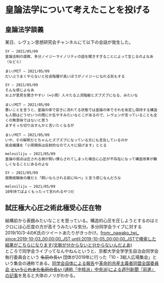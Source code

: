 # 皇論法学について考えたことを投げる

## 皇論法学談義
某日、レヴェン思想研究会チャンネルにて以下の会話が発生した。
```
SY — 2021/05/09
皇論法制の腐敗、多分ノイジーマイノリティの話を聞きすぎることによって生じるのよなあ（などと）

まい/MIT — 2021/05/09
だいぶうまくやらないと社会階層が高いほうがノイジーになれる気もする

SY — 2021/05/09
そんな感じよなあ
お上が意見を聞きやすい（=小周）人々たる上流階級とズブズブになる、みたいな

まい/MIT — 2021/05/09
悪いことを言うと、皇論の体で安きに流れてる状態では皇論の体でそれを肯定し保持する構造も人間はどうせいつの間にか生やすみたいなとこがあるので、レヴェンが言っていることも全くの無意味ではないと思う
まずそっち切り出すんかと言いたくなるが

まい/MIT — 2021/05/09
いや、その解釈だとちゃんとズブズブになっている方にも言及しているのか
民会擁護を「小周関係は反射的なので人々に投げます」ととる

meloviliju — 2021/05/09
皇論の弱点は圧される側が飼い慣らされてしまった場合に心圧が不存在になって構造改革が難しくなることにあるのよな

SY — 2021/05/09
腐敗経験後の層だと「飼いならされる前に叫べ」と言う感じなんだろな

meloviliju — 2021/05/09
10年持てばよくもったって言われるやつだ
```

## 試圧極大心圧之術此極受心圧在物
結構前から表題みたいなことを思っている。構造的心圧を圧しようとするのはミクロには心圧度の方が高そうみたいな気分。多分同学会ライブに対する2019/10/3-4のK氏のツイートあたりがきっかけ。[from:\_nawako\_twi\_ since:2019-10-03\_00:00:00\_JST until:2019-10-05\_00:00:00\_JSTで検索した結果がこちらになります(文脈が分からないと分からないんだよあ)](https://twitter.com/search?q=from%3A_nawako_twi_%20since%3A2019-10-03_00%3A00%3A00_JST%20until%3A2019-10-05_00%3A00%3A00_JST&src=recent_search_click) <br>
ところで同学会ライブってなんやねんというと、京都大学全学学生自治会同学会執行委員会という ~~名前の長い~~ 団体が2019年に行った「10・3総人広場集会」という集会の通称である。[同学会自体による報告](https://dougakukai.jimdofree.com/2019/10/13/%EF%BC%91%EF%BC%90-%EF%BC%93%E5%87%A6%E5%88%86%E6%92%A4%E5%9B%9E%E9%9B%86%E4%BC%9A%E3%81%AE%E5%A0%B1%E5%91%8A/)や[革命的共産主義者同盟全国委員会 ~~というこれまた名前の長い~~ (通称「中核派」中央派)による週刊新聞『前進』の記事](http://www.zenshin.org/zh/f-kiji/2019/10/f30760102.html)を見ると大体のノリがわかる。